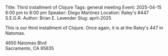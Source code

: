 Title: Third installment of Clojure
Tags: general meeting
Event: 2025-04-15 6:00 pm to 8:00 pm
Speaker: Diego Martinez
Location: Raley's #447 S.E.G.R.
Author: Brian E. Lavender
Slug: april-2025

This is our third installment of Clojure. Once again, it is at the Raley's 447
in Natomas.

4650 Natomas Blvd  
Sacramento, CA 95835

